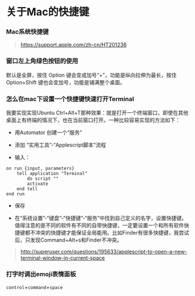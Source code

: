 # 关于Mac的快捷键

### Mac系统快捷键

> https://support.apple.com/zh-cn/HT201236

### 窗口左上角绿色按钮的使用
默认是全屏，按住 Option 键会变成加号“+”，功能是纵向拉伸为最长，按住 Option+Shift 键也会变加号，功能是铺满整个桌面。

### 怎么在mac下设置一个快捷键快速打开Terminal

我要实现实现Ubuntu Ctrl+Alt+T那种效果：就是打开一个终端窗口，即使在其他桌面上有终端的情况下，也在当前窗口打开。一种比较容易实现的方法如下：

* 用Automator 创建一个“服务”

* 添加 “实用工具”-“Applescript脚本”流程

* 输入：
~~~
on run {input, parameters}
	tell application "Terminal"
		do script ""
		activate
	end tell
end run
~~~

* 保存

* 在“系统设置”-“键盘”-“快捷键”-“服务”中找到自己定义的名字，设置快捷键。值得注意的是不同的软件有不同的自带快捷键，一定要设置一个和所有软件快捷键都不冲突的快捷键才能保证全局能用。比如Finder有很多快捷键，我尝试后，只发现Command+Alt+s和Finder不冲突。

> http://superuser.com/questions/195633/applescript-to-open-a-new-terminal-window-in-current-space

### 打字时调出emoji表情面板
`control`+`command`+`space`

